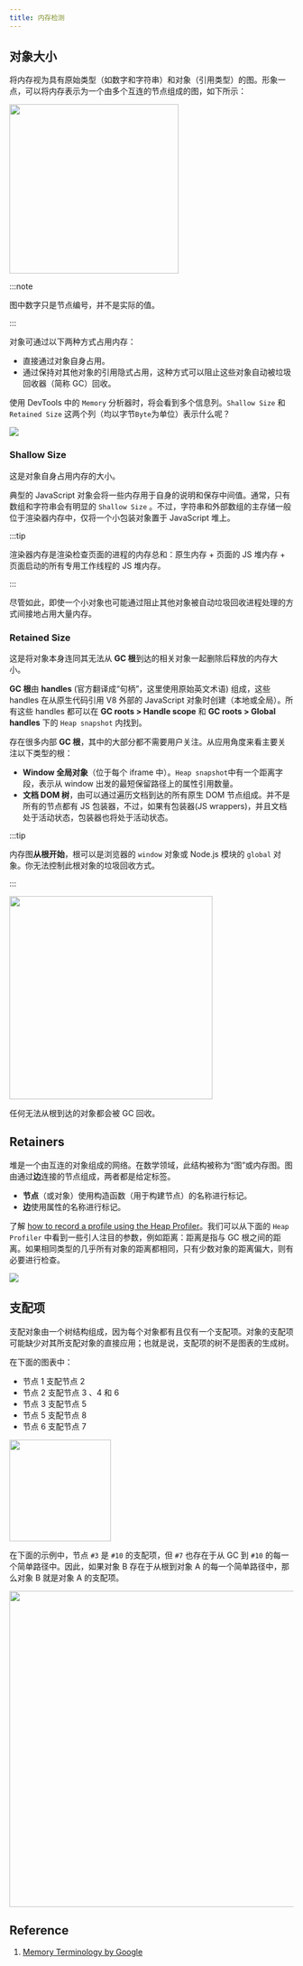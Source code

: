 ```yaml
---
title: 内存检测
---
```


## 对象大小

将内存视为具有原始类型（如数字和字符串）和对象（引用类型）的图。形象一点，可以将内存表示为一个由多个互连的节点组成的图，如下所示：

<Img width="300" src='https://cosmos-x.oss-cn-hangzhou.aliyuncs.com/Z3bLkf.jpg' legend="图：内存的节点表示" origin="https://developers.google.com/web/tools/chrome-devtools/memory-problems/memory-101#object_sizes" />

:::note

图中数字只是节点编号，并不是实际的值。

:::

对象可通过以下两种方式占用内存：

- 直接通过对象自身占用。
- 通过保持对其他对象的引用隐式占用，这种方式可以阻止这些对象自动被垃圾回收器（简称 GC）回收。

使用 DevTools 中的 `Memory` 分析器时，将会看到多个信息列。`Shallow Size` 和 `Retained Size` 这两个列（均以字节`Byte`为单位）表示什么呢？

<Img src='https://cosmos-x.oss-cn-hangzhou.aliyuncs.com/0ZbdLb.png'/>

### Shallow Size

这是对象自身占用内存的大小。

典型的 JavaScript 对象会将一些内存用于自身的说明和保存中间值。通常，只有数组和字符串会有明显的 `Shallow Size` 。不过，字符串和外部数组的主存储一般位于渲染器内存中，仅将一个小包装对象置于 JavaScript 堆上。

:::tip

渲染器内存是渲染检查页面的进程的内存总和：原生内存 + 页面的 JS 堆内存 + 页面启动的所有专用工作线程的 JS 堆内存。

:::

尽管如此，即使一个小对象也可能通过阻止其他对象被自动垃圾回收进程处理的方式间接地占用大量内存。

### Retained Size

这是将对象本身连同其无法从 **GC 根**到达的相关对象一起删除后释放的内存大小。

**GC 根**由 **handles** (官方翻译成“句柄”，这里使用原始英文术语) 组成，这些 handles 在从原生代码引用 V8 外部的 JavaScript 对象时创建（本地或全局）。所有这些 handles 都可以在 **GC roots > Handle scope** 和 **GC roots > Global handles** 下的 `Heap snapshot` 内找到。

存在很多内部 **GC 根**，其中的大部分都不需要用户关注。从应用角度来看主要关注以下类型的根：

- **Window 全局对象**（位于每个 iframe 中）。`Heap snapshot`中有一个距离字段，表示从 window 出发的最短保留路径上的属性引用数量。
- **文档 DOM 树**，由可以通过遍历文档到达的所有原生 DOM 节点组成。并不是所有的节点都有 JS 包装器，不过，如果有包装器(JS wrappers)，并且文档处于活动状态，包装器也将处于活动状态。

:::tip

内存图**从根开始**，根可以是浏览器的 `window` 对象或 Node.js 模块的 `global` 对象。你无法控制此根对象的垃圾回收方式。

:::

<Img width="360" src='https://cosmos-x.oss-cn-hangzhou.aliyuncs.com/enmBSs.jpg' legend="图：Retained Size" origin="https://developers.google.com/web/tools/chrome-devtools/memory-problems/memory-101#retained_size" />

任何无法从根到达的对象都会被 GC 回收。

## Retainers

堆是一个由互连的对象组成的网络。在数学领域，此结构被称为“图”或内存图。图由通过**边**连接的节点组成，两者都是给定标签。

- **节点**（或对象）使用构造函数（用于构建节点）的名称进行标记。
- **边**使用属性的名称进行标记。

了解 [how to record a profile using the Heap Profiler](https://developers.google.com/web/tools/chrome-devtools/profile/memory-problems/heap-snapshots)。我们可以从下面的 `Heap Profiler` 中看到一些引人注目的参数，例如距离：距离是指与 GC 根之间的距离。如果相同类型的几乎所有对象的距离都相同，只有少数对象的距离偏大，则有必要进行检查。

<Img src='https://cosmos-x.oss-cn-hangzhou.aliyuncs.com/FKT1pk.png'/>

## 支配项

支配对象由一个树结构组成，因为每个对象都有且仅有一个支配项。对象的支配项可能缺少对其所支配对象的直接应用；也就是说，支配项的树不是图表的生成树。

在下面的图表中：

- 节点 1 支配节点 2
- 节点 2 支配节点 3 、4 和 6
- 节点 3 支配节点 5
- 节点 5 支配节点 8
- 节点 6 支配节点 7

<Img width="180" src='https://cosmos-x.oss-cn-hangzhou.aliyuncs.com/fN93zR.jpg' legend="图1" origin="https://developers.google.com/web/tools/chrome-devtools/memory-problems/memory-101#dominators" />

在下面的示例中，节点 `#3` 是 `#10` 的支配项，但 `#7` 也存在于从 GC 到 `#10` 的每一个简单路径中。因此，如果对象 B 存在于从根到对象 A 的每一个简单路径中，那么对象 B 就是对象 A 的支配项。

<Img width="560" src='https://cosmos-x.oss-cn-hangzhou.aliyuncs.com/dominators.gif' legend="图2" origin="https://developers.google.com/web/tools/chrome-devtools/memory-problems/memory-101#dominators" />

## Reference

1. [Memory Terminology by Google](https://developers.google.com/web/tools/chrome-devtools/memory-problems/memory-101)
